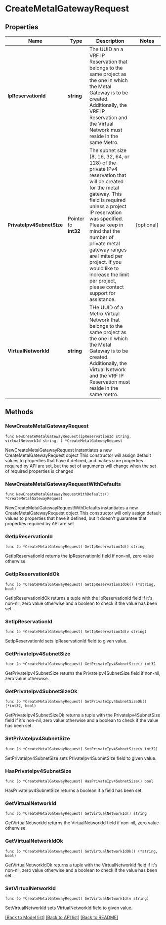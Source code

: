 # CreateMetalGatewayRequest

## Properties

Name | Type | Description | Notes
------------ | ------------- | ------------- | -------------
**IpReservationId** | **string** | The UUID an a VRF IP Reservation that belongs to the same project as the one in which the Metal Gateway is to be created. Additionally, the VRF IP Reservation and the Virtual Network must reside in the same Metro. | 
**PrivateIpv4SubnetSize** | Pointer to **int32** | The subnet size (8, 16, 32, 64, or 128) of the private IPv4 reservation that will be created for the metal gateway. This field is required unless a project IP reservation was specified.           Please keep in mind that the number of private metal gateway ranges are limited per project. If you would like to increase the limit per project, please contact support for assistance. | [optional] 
**VirtualNetworkId** | **string** | THe UUID of a Metro Virtual Network that belongs to the same project as the one in which the Metal Gateway is to be created. Additionally, the Virtual Network and the VRF IP Reservation must reside in the same metro. | 

## Methods

### NewCreateMetalGatewayRequest

`func NewCreateMetalGatewayRequest(ipReservationId string, virtualNetworkId string, ) *CreateMetalGatewayRequest`

NewCreateMetalGatewayRequest instantiates a new CreateMetalGatewayRequest object
This constructor will assign default values to properties that have it defined,
and makes sure properties required by API are set, but the set of arguments
will change when the set of required properties is changed

### NewCreateMetalGatewayRequestWithDefaults

`func NewCreateMetalGatewayRequestWithDefaults() *CreateMetalGatewayRequest`

NewCreateMetalGatewayRequestWithDefaults instantiates a new CreateMetalGatewayRequest object
This constructor will only assign default values to properties that have it defined,
but it doesn't guarantee that properties required by API are set

### GetIpReservationId

`func (o *CreateMetalGatewayRequest) GetIpReservationId() string`

GetIpReservationId returns the IpReservationId field if non-nil, zero value otherwise.

### GetIpReservationIdOk

`func (o *CreateMetalGatewayRequest) GetIpReservationIdOk() (*string, bool)`

GetIpReservationIdOk returns a tuple with the IpReservationId field if it's non-nil, zero value otherwise
and a boolean to check if the value has been set.

### SetIpReservationId

`func (o *CreateMetalGatewayRequest) SetIpReservationId(v string)`

SetIpReservationId sets IpReservationId field to given value.


### GetPrivateIpv4SubnetSize

`func (o *CreateMetalGatewayRequest) GetPrivateIpv4SubnetSize() int32`

GetPrivateIpv4SubnetSize returns the PrivateIpv4SubnetSize field if non-nil, zero value otherwise.

### GetPrivateIpv4SubnetSizeOk

`func (o *CreateMetalGatewayRequest) GetPrivateIpv4SubnetSizeOk() (*int32, bool)`

GetPrivateIpv4SubnetSizeOk returns a tuple with the PrivateIpv4SubnetSize field if it's non-nil, zero value otherwise
and a boolean to check if the value has been set.

### SetPrivateIpv4SubnetSize

`func (o *CreateMetalGatewayRequest) SetPrivateIpv4SubnetSize(v int32)`

SetPrivateIpv4SubnetSize sets PrivateIpv4SubnetSize field to given value.

### HasPrivateIpv4SubnetSize

`func (o *CreateMetalGatewayRequest) HasPrivateIpv4SubnetSize() bool`

HasPrivateIpv4SubnetSize returns a boolean if a field has been set.

### GetVirtualNetworkId

`func (o *CreateMetalGatewayRequest) GetVirtualNetworkId() string`

GetVirtualNetworkId returns the VirtualNetworkId field if non-nil, zero value otherwise.

### GetVirtualNetworkIdOk

`func (o *CreateMetalGatewayRequest) GetVirtualNetworkIdOk() (*string, bool)`

GetVirtualNetworkIdOk returns a tuple with the VirtualNetworkId field if it's non-nil, zero value otherwise
and a boolean to check if the value has been set.

### SetVirtualNetworkId

`func (o *CreateMetalGatewayRequest) SetVirtualNetworkId(v string)`

SetVirtualNetworkId sets VirtualNetworkId field to given value.



[[Back to Model list]](../README.md#documentation-for-models) [[Back to API list]](../README.md#documentation-for-api-endpoints) [[Back to README]](../README.md)


